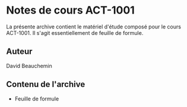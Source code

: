 # Notes de cours ACT-1001

La présente archive contient le matériel d'étude composé pour le cours ACT-1001. Il s'agit essentiellement de feuille de formule.

## Auteur

David Beauchemin

## Contenu de l'archive

- Feuille de formule

